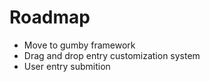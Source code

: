 # Roadmap #

+ Move to gumby framework
+ Drag and drop entry customization system
+ User entry submition

